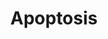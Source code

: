 ---
annotations:
- type: Pathway Ontology
  value: regulatory pathway
authors:
- MaintBot
- MartijnVanIersel
- Khanspers
- Christine Chichester
- Mkutmon
description: Apoptosis is a distinct form of cell death that is functionally and morphologically
  different from necrosis. Nuclear chromatin condensation, cytoplasmic shrinking,
  dilated endoplasmic reticulum, and membrane blebbing characterize apoptosis in general.
  Mitochondria remain morphologically unchanged. In 1972 Kerr et al introduced the
  concept of apoptosis as a distinct form of "cell-death", and the mechanisms of various
  apoptotic pathways are still being revealed today.
last-edited: 2018-01-19
organisms:
- Rattus norvegicus
redirect_from:
- /index.php/Pathway:WP1290
- /instance/WP1290
schema-jsonld:
- '@context': https://schema.org/
  '@id': https://wikipathways.github.io/pathways/WP1290.html
  '@type': Dataset
  creator:
    '@type': Organization
    name: WikiPathways
  description: Apoptosis is a distinct form of cell death that is functionally and
    morphologically different from necrosis. Nuclear chromatin condensation, cytoplasmic
    shrinking, dilated endoplasmic reticulum, and membrane blebbing characterize apoptosis
    in general. Mitochondria remain morphologically unchanged. In 1972 Kerr et al
    introduced the concept of apoptosis as a distinct form of "cell-death", and the
    mechanisms of various apoptotic pathways are still being revealed today.
  keywords:
  - Nfkb1
  - Dffa
  - Myc
  - Tp53
  - Akt1
  - Irf2
  - Tnfrsf10b
  - CASP10
  - Apaf1
  - Bid
  - Tnfsf10
  - Igf1
  - Casp8
  - Map2k4
  - Cflar
  - Ikbkb
  - Bnip3l
  - Dffb
  - Irf3
  - HRK
  - Irf7
  - Tnfrsf21
  - MIR29B2
  - Pmaip1
  - Bcl2l2
  - Tp73
  - Bcl2l1-ps1
  - Casp3
  - Irf6
  - Nfkbie
  - LOC100912399
  - Ripk1
  - Bak1
  - Birc3
  - Fas
  - Birc2
  - Xiap
  - MIR29A
  - LOC103694380
  - Fadd
  - MCL1
  - Traf3
  - CDKN2A
  - Rela
  - Birc5
  - Casp6
  - BBC3
  - Bok
  - Bax
  - Gzmbl1
  - Casp2
  - Traf2
  - Irf1
  - Tnfrsf1a
  - MIR29B1
  - LOC100911660
  - Pik3r1
  - Casp9
  - Bad
  - Tnfrsf25
  - Tp63
  - Nfkbib
  - Cradd
  - Casp4
  - Nfkbia
  - Irf4
  - Bcl2
  - AABR07071968.1
  - Chuk
  - Irf5
  - Igf1r
  - LOC100360940
  - Tnfrsf1b
  - Mapk10
  - Casp1
  - LOC688906
  - Igf2
  - Prf1
  - Faslg
  - Bcl2l11
  - Mdm2
  - Traf1
  - Tradd
  - Lta
  - Ikbkg
  - Casp7
  - Jun
  license: CC0
  name: Apoptosis
seo: CreativeWork
title: Apoptosis
wpid: WP1290
---